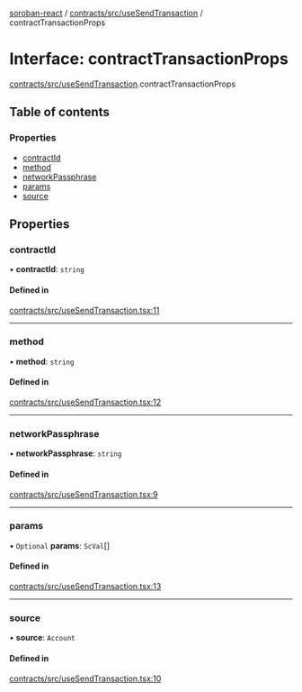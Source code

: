 [soroban-react](../README.md) / [contracts/src/useSendTransaction](../modules/contracts_src_useSendTransaction.md) / contractTransactionProps

# Interface: contractTransactionProps

[contracts/src/useSendTransaction](../modules/contracts_src_useSendTransaction.md).contractTransactionProps

## Table of contents

### Properties

- [contractId](contracts_src_useSendTransaction.contractTransactionProps.md#contractid)
- [method](contracts_src_useSendTransaction.contractTransactionProps.md#method)
- [networkPassphrase](contracts_src_useSendTransaction.contractTransactionProps.md#networkpassphrase)
- [params](contracts_src_useSendTransaction.contractTransactionProps.md#params)
- [source](contracts_src_useSendTransaction.contractTransactionProps.md#source)

## Properties

### contractId

• **contractId**: `string`

#### Defined in

[contracts/src/useSendTransaction.tsx:11](https://github.com/esteblock/soroban-react/blob/612058a/packages/contracts/src/useSendTransaction.tsx#L11)

___

### method

• **method**: `string`

#### Defined in

[contracts/src/useSendTransaction.tsx:12](https://github.com/esteblock/soroban-react/blob/612058a/packages/contracts/src/useSendTransaction.tsx#L12)

___

### networkPassphrase

• **networkPassphrase**: `string`

#### Defined in

[contracts/src/useSendTransaction.tsx:9](https://github.com/esteblock/soroban-react/blob/612058a/packages/contracts/src/useSendTransaction.tsx#L9)

___

### params

• `Optional` **params**: `ScVal`[]

#### Defined in

[contracts/src/useSendTransaction.tsx:13](https://github.com/esteblock/soroban-react/blob/612058a/packages/contracts/src/useSendTransaction.tsx#L13)

___

### source

• **source**: `Account`

#### Defined in

[contracts/src/useSendTransaction.tsx:10](https://github.com/esteblock/soroban-react/blob/612058a/packages/contracts/src/useSendTransaction.tsx#L10)
